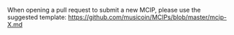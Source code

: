 When opening a pull request to submit a new MCIP, please use the suggested template: https://github.com/musicoin/MCIPs/blob/master/mcip-X.md
